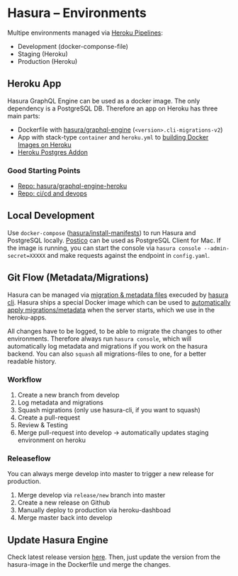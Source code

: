 # Hasura – Environments

Multipe environments managed via [Heroku Pipelines](https://devcenter.heroku.com/articles/pipelines):

- Development (docker-componse-file)
- Staging (Heroku)
- Production (Heroku)

## Heroku App

Hasura GraphQL Engine can be used as a docker image. The only dependency is a PostgreSQL DB. Therefore an app on Heroku has three main parts:

- Dockerfile with [hasura/graphql-engine](https://hub.docker.com/r/hasura/graphql-engine) (`<version>.cli-migrations-v2`)
- App with stack-type `container` and `heroku.yml` to [building Docker Images on Heroku](https://devcenter.heroku.com/articles/build-docker-images-heroku-yml)
- [Heroku Postgres Addon](https://www.heroku.com/postgres)

### Good Starting Points

- [Repo: hasura/graphql-engine-heroku](https://github.com/hasura/graphql-engine-heroku)
- [Repo: ci/cd and devops](https://github.com/joshuarobs/obscure-hamlet-63320)

## Local Development

Use `docker-compose` ([hasura/install-manifests](https://github.com/hasura/graphql-engine/tree/master/install-manifests)) to run Hasura and PostgreSQL locally. [Postico](https://eggerapps.at/postico/) can be used as PostgreSQL Client for Mac. If the image is running, you can start the console via `hasura console --admin-secret=XXXXX` and make requests against the endpoint in `config.yaml`.

## Git Flow (Metadata/Migrations)

Hasura can be managed via [migration & metadata files](https://hasura.io/docs/1.0/graphql/manual/migrations/index.html) execuded by [hasura cli](https://hasura.io/docs/1.0/graphql/manual/hasura-cli/index.html#hasuracli-manual). Hasura ships a special Docker image which can be used to [automatically apply migrations/metadata](https://hasura.io/docs/1.0/graphql/manual/migrations/advanced/auto-apply-migrations.html#auto-apply-migrations) when the server starts, which we use in the heroku-apps.

All changes have to be logged, to be able to migrate the changes to other environments. Therefore always run `hasura console`, which will automatically log metadata and migrations if you work on the hasura backend. You can also `squash` all migrations-files to one, for a better readable history.

### Workflow

1. Create a new branch from develop
2. Log metadata and migrations
3. Squash migrations (only use hasura-cli, if you want to squash)
4. Create a pull-request
5. Review & Testing
6. Merge pull-request into develop -> automatically updates staging environment on heroku

### Releaseflow

You can always merge develop into master to trigger a new release for production.

1. Merge develop via `release/new` branch into master
2. Create a new release on Github
3. Manually deploy to production via heroku-dashboad
4. Merge master back into develop

## Update Hasura Engine

Check latest release version [here](https://github.com/hasura/graphql-engine/releases).
Then, just update the version from the hasura-image in the Dockerfile und merge the changes.
